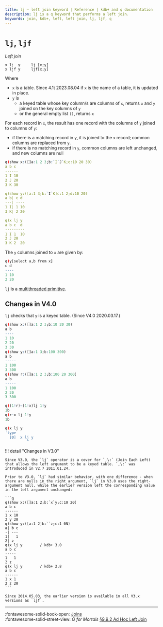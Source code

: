 ```yaml
---
title: lj – left join keyword | Reference | kdb+ and q documentation
description: lj is a q keyword that performs a left join.
keywords: join, kdb+, left, left join, lj, ljf, q
---
```

# `lj`, `ljf`

_Left join_




```syntax
x lj  y     lj [x;y]
x ljf y     ljf[x;y]
```

Where 

-   `x` is a table. Since 4.1t 2023.08.04 if `x` is the name of a table, it is updated in place.
-   `y` is 
    -   a keyed table whose key column/s are columns of `x`, returns `x` and `y` joined on the key columns of `y`
    -   or the general empty list `()`, returns `x`

For each record in `x`, the result has one record with the columns of `y` joined to columns of `y`:

-   if there is a matching record in `y`, it is joined to the `x` record; common columns are replaced from `y`.
-   if there is no matching record in `y`, common columns are left unchanged, and new columns are null

```q
q)show x:([]a:1 2 3;b:`I`J`K;c:10 20 30)
a b c
------
1 I 10
2 J 20
3 K 30

q)show y:([a:1 3;b:`I`K]c:1 2;d:10 20)
a b| c d
---| ----
1 I| 1 10
3 K| 2 20

q)x lj y
a b c  d
---------
1 I 1  10
2 J 20
3 K 2  20
```

The `y` columns joined to `x` are given by:

```q
q)y[select a,b from x]
c d
----
1 10
2 20
```

`lj` is a [multithreaded primitive](../kb/mt-primitives.md).


## Changes in V4.0

`lj` checks that `y` is a keyed table. (Since V4.0 2020.03.17.)

```q
q)show x:([]a:1 2 3;b:10 20 30)
a b
----
1 10
2 20
3 30
q)show y:([]a:1 3;b:100 300)
a b
-----
1 100
3 300
q)show r:([]a:1 2 3;b:100 20 300)
a b
-----
1 100
2 20
3 300

q)(1!r)~(1!x)lj 1!y
1b
q)r~x lj 1!y
1b

q)x lj y
'type
  [0]  x lj y
          ^
```


!!! detail "Changes in V3.0"

    Since V3.0, the `lj` operator is a cover for `,\:` (Join Each Left) that allows the left argument to be a keyed table. `,\:` was introduced in V2.7 2011.01.24.

    Prior to V3.0, `lj` had similar behavior, with one difference - when there are nulls in the right argument, `lj` in V3.0 uses the right-argument null, while the earlier version left the corresponding value in the left argument unchanged:

    ```q
    q)show x:([]a:1 2;b:`x`y;c:10 20)
    a b c
    ------
    1 x 10
    2 y 20
    q)show y:([a:1 2]b:``z;c:1 0N)
    a| b c
    -| ---
    1|   1
    2| z
    q)x lj y        / kdb+ 3.0
    a b c
    -----
    1   1
    2 z
    q)x lj y        / kdb+ 2.8 
    a b c
    ------
    1 x 1
    2 z 20
    ```

    Since 2014.05.03, the earlier version is available in all V3.x versions as `ljf`.


----
:fontawesome-solid-book-open: 
[Joins](../basics/joins.md)
<br>
:fontawesome-solid-street-view:
_Q for Mortals_
[§9.9.2 Ad Hoc Left Join](/q4m3/9_Queries_q-sql/#992-ad-hoc-left-join-lj)

